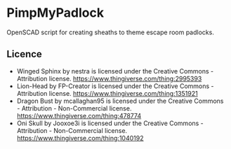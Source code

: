 # PimpMyPadlock
OpenSCAD script for creating sheaths to theme escape room padlocks.

## Licence
 - Winged Sphinx by nestra is licensed under the Creative Commons - Attribution license. https://www.thingiverse.com/thing:2995393
 - Lion-Head by FP-Creator is licensed under the Creative Commons - Attribution license. https://www.thingiverse.com/thing:1351921
 - Dragon Bust by mcallaghan95 is licensed under the Creative Commons - Attribution - Non-Commercial license. https://www.thingiverse.com/thing:478774
 - Oni Skull by Jooxoe3i is licensed under the Creative Commons - Attribution - Non-Commercial license. https://www.thingiverse.com/thing:1040192
